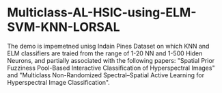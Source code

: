 # Multiclass-AL-HSIC-using-ELM-SVM-KNN-LORSAL
The demo is impemetned unisg Indain Pines Dataset on which KNN and ELM classifiers are traied from the range of 1-20 NN and 1-500 Hiden Neurons, and partially associated with the following papers: "Spatial Prior Fuzziness Pool-Based Interactive Classification of Hyperspectral Images" and "Multiclass Non-Randomized Spectral–Spatial Active Learning for Hyperspectral Image Classification".
